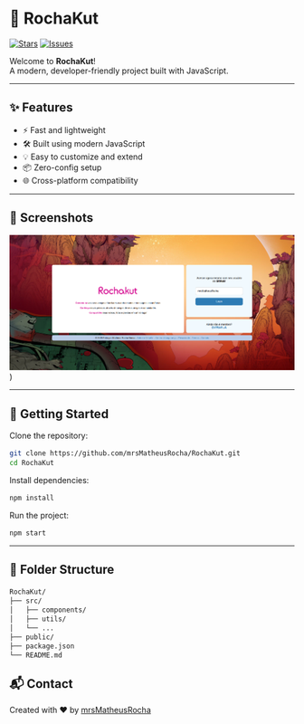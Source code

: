 # 🚀 RochaKut

[![Stars](https://img.shields.io/github/stars/mrsMatheusRocha/RochaKut)](https://github.com/mrsMatheusRocha/RochaKut/stargazers)
[![Issues](https://img.shields.io/github/issues/mrsMatheusRocha/RochaKut)](https://github.com/mrsMatheusRocha/RochaKut/issues)

Welcome to **RochaKut**!  
A modern, developer-friendly project built with JavaScript.

---

## ✨ Features

- ⚡️ Fast and lightweight
- 🛠️ Built using modern JavaScript
- 💡 Easy to customize and extend
- 📦 Zero-config setup
- 🌐 Cross-platform compatibility

---

## 📸 Screenshots

![Screenshot](https://github.com/mrsMatheusRocha/RochaKut/blob/5e0cb70b0de78bd774e22b266a6214d6a75b8327/public/rochakutminiatura.png)) 

---

## 🚀 Getting Started

Clone the repository:

```bash
git clone https://github.com/mrsMatheusRocha/RochaKut.git
cd RochaKut
```

Install dependencies:

```bash
npm install
```

Run the project:

```bash
npm start
```

---

## 🧩 Folder Structure

```plaintext
RochaKut/
├── src/
│   ├── components/
│   ├── utils/
│   └── ...
├── public/
├── package.json
└── README.md
```

## 📬 Contact

Created with ❤️ by [mrsMatheusRocha](https://github.com/mrsMatheusRocha)
